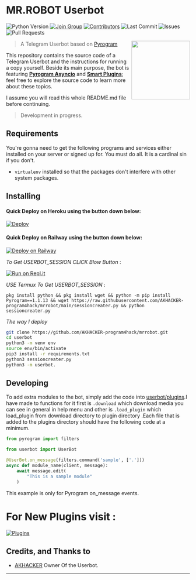 # MR.ROBOT Userbot
![Python Version](https://img.shields.io/badge/Python-v3.9-blue)
[![Join Group](https://img.shields.io/badge/Telegram-Join%20Group-informational)](https://t.me/program4hack)
[![Contributors](https://img.shields.io/github/contributors/AKHACKER-program4hack/mrrobot)](https://github.com/AKHACKER-program4hack/mrrobot/graphs/contributors)
![Last Commit](https://img.shields.io/github/last-commit/AKHACKER-program4hack/mrrobot/main)
![Issues](https://img.shields.io/github/issues/AKHACKER-program4hack/mrrobot)
![Pull Requests](https://img.shields.io/github/issues-pr/AKHACKER-program4hack/mrrobot)

<img src="https://telegra.ph/file/0549cdcecfadeab0dfd40.jpg" width="160" align="right">

> A Telegram Userbot based on [Pyrogram](https://github.com/pyrogram/pyrogram)

This repository contains the source code of a Telegram Userbot and the instructions for running a
copy yourself. Beside its main purpose, the bot is featuring [**Pyrogram Asyncio**](https:////github.com/pyrogram/pyrogram/issues/181) and
[**Smart Plugins**](https://docs.pyrogram.org/topics/smart-plugins); feel free to explore the source code to
learn more about these topics.

I assume you will read this whole README.md file before continuing.

> Development in progress.

## Requirements
You're gonna need to get the following programs and services either installed on your server
or signed up for. You must do all. It is a cardinal sin if you don't.

* `virtualenv` installed so that the packages don't interfere with other system packages.

## Installing

<!-- <details>
  <summary> Video Tutorial </summary>

```
Official YouTube Channel Of MR.Robot Owner.
Click on the link below to get tutorial on 
How To Deploy MR.Robot.
```
<a href="https://youtu.be/ifkGhxhlV6Q"><img src="https://img.shields.io/badge/How%20To%20Deploy-blue.svg?logo=Youtube"></a>
<a href="https://youtu.be/ifkGhxhlV6Q"><img src="https://img.shields.io/youtube/views/ifkGhxhlV6Q?style=social"></a>

</details> -->

#### Quick Deploy on Heroku using the button down below:

[![Deploy](https://www.herokucdn.com/deploy/button.svg)](https://heroku.com/deploy?template=https://github.com/AKHACKER-program4hack/mrrobot)

#### Quick Deploy on Railway using the button down below:

[![Deploy on Railway](https://railway.app/button.svg)](https://railway.app/new/template?template=https%3A%2F%2Fgithub.com%2FAKHACKER-program4hack%2Fmrrobot&envs=API_ID%2CAPI_HASH%2CUSERBOT_SESSION&API_IDDesc=Get+from+https%3A%2F%2Fmy.telegram.org%2Fapps&API_HASHDesc=Get+from+https%3A%2F%2Fmy.telegram.org%2Fapps&USERBOT_SESSIONDesc=Get+it+from+https%3A%2F%2Freplit.com%2F%40program4hack%2Fmrrobotsessioncreator%23main.py&referralCode=w6Llh-)


*To Get USERBOT_SESSION CLICK Blow Button* :

[![Run on Repl.it](https://repl.it/badge/github/@program4hack/mrrobotsessioncreator#main.py)](https://repl.it/@program4hack/mrrobotsessioncreator#main.py)

*USE Termux To Get USERBOT_SESSION* :

```
pkg install python && pkg install wget && python -m pip install Pyrogram==1.1.13 && wget https://raw.githubusercontent.com/AKHACKER-program4hack/mrrobot/main/sessioncreater.py && python sessioncreater.py
```

*The way I deploy*
```bash
git clone https://github.com/AKHACKER-program4hack/mrrobot.git
cd userbot
python3 -m venv env
source env/bin/activate
pip3 install -r requirements.txt
python3 sessioncreater.py
python3 -m userbot.
```



## Developing
To add extra modules to the bot, simply add the code into [userbot/plugins](userbot/plugins).I have made to functions for it first is ```.download``` which download media you can see in general in help menu and other is ```.load_plugin``` which load_plugin from download directory to plugin directory
.Each file
that is added to the plugins directory should have the following code at a minimum.
```python
from pyrogram import filters

from userbot import UserBot

@UserBot.on_message(filters.command('sample', ['.']))
async def module_name(client, message):
    await message.edit(
        "This is a sample module"
    )
```

This example is only for Pyrogram on_message events. 

# For New Plugins visit :

[![Plugins](https://img.shields.io/badge/Mrrobot-plugins-informational)](https://github.com/AKHACKER-program4hack/mrrobot-plugins)


## Credits, and Thanks to

*  [AKHACKER](https://github.com/AKHACKER-program4hack) Owner Of the Userbot. 

---




